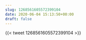 ```yaml
---
slug: 1268561605572399104
date: 2020-06-04 15:13:50+00:00
draft: false
---
```


{{< tweet 1268561605572399104 >}}
